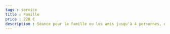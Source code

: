 ```yaml
---
tags : service
title : Famille
price : 220 €
description : Séance pour la famille ou les amis jusqu'à 4 personnes, en extérieur ou en studio. 30 euros en supplément par personne au-delà de 4 (hormis enfant jusqu'à 2 ans)
---
```

